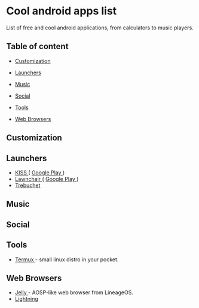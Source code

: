 # Cool android apps list
List of free and cool android applications,
from calculators to music players.
## Table of content

* [ Customization ]( #customization )

* [ Launchers ]( #launchers )

* [ Music ]( #music )

* [ Social ]( #social )

* [ Tools ]( #tools )

* [ Web Browsers ]( #web-browsers )

## Customization

## Launchers
* [ KISS ]( https://github.com/Neamar/KISS ) ( [ Google Play ]( https://play.google.com/store/apps/details?id=fr.neamar.kiss ) )
* [ Lawnchair ]( https://github.com/LawnchairLauncher/Lawnchair ) ( [ Google Play ]( https://play.google.com/store/apps/details?id=ch.deletescape.lawnchair.plah ) )
* [ Trebuchet ]( https://github.com/CyanogenMod/android_packages_apps_Trebuchet )
## Music

## Social

## Tools
* [ Termux ]( https://github.com/termux/termux-app/blob/master/README.md ) - small linux distro in your pocket.
## Web Browsers
* [ Jelly ]( https://forum.xda-developers.com/android/apps-games/apk-jelly-browser-t3600876/page1 ) - AOSP-like web browser from LineageOS.
* [ Lightning ]( https://github.com/anthonycr/Lightning-Browser )
